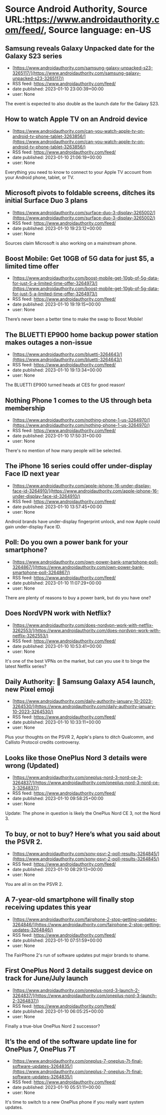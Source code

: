 # Source Android Authority, Source URL:https://www.androidauthority.com/feed/, Source language: en-US

## Samsung reveals Galaxy Unpacked date for the Galaxy S23 series
 - [https://www.androidauthority.com/samsung-galaxy-unpacked-s23-3265117/](https://www.androidauthority.com/samsung-galaxy-unpacked-s23-3265117/)
 - RSS feed: https://www.androidauthority.com/feed/
 - date published: 2023-01-10 23:00:39+00:00
 - user: None

The event is expected to also double as the launch date for the Galaxy S23.

## How to watch Apple TV on an Android device
 - [https://www.androidauthority.com/can-you-watch-apple-tv-on-android-tv-phone-tablet-3263856/](https://www.androidauthority.com/can-you-watch-apple-tv-on-android-tv-phone-tablet-3263856/)
 - RSS feed: https://www.androidauthority.com/feed/
 - date published: 2023-01-10 21:06:19+00:00
 - user: None

Everything you need to know to connect to your Apple TV account from your Android phone, tablet, or TV.

## Microsoft pivots to foldable screens, ditches its initial Surface Duo 3 plans
 - [https://www.androidauthority.com/surface-duo-3-display-3265002/](https://www.androidauthority.com/surface-duo-3-display-3265002/)
 - RSS feed: https://www.androidauthority.com/feed/
 - date published: 2023-01-10 19:23:12+00:00
 - user: None

Sources claim Microsoft is also working on a mainstream phone.

## Boost Mobile: Get 10GB of 5G data for just $5, a limited time offer
 - [https://www.androidauthority.com/boost-mobile-get-10gb-of-5g-data-for-just-5-a-limited-time-offer-3264973/](https://www.androidauthority.com/boost-mobile-get-10gb-of-5g-data-for-just-5-a-limited-time-offer-3264973/)
 - RSS feed: https://www.androidauthority.com/feed/
 - date published: 2023-01-10 19:19:15+00:00
 - user: None

There’s never been a better time to make the swap to Boost Mobile!

## The BLUETTI EP900 home backup power station makes outages a non-issue
 - [https://www.androidauthority.com/bluetti-3264643/](https://www.androidauthority.com/bluetti-3264643/)
 - RSS feed: https://www.androidauthority.com/feed/
 - date published: 2023-01-10 19:13:34+00:00
 - user: None

The BLUETTI EP900 turned heads at CES for good reason!

## Nothing Phone 1 comes to the US through beta membership
 - [https://www.androidauthority.com/nothing-phone-1-us-3264970/](https://www.androidauthority.com/nothing-phone-1-us-3264970/)
 - RSS feed: https://www.androidauthority.com/feed/
 - date published: 2023-01-10 17:50:31+00:00
 - user: None

There's no mention of how many people will be selected.

## The iPhone 16 series could offer under-display Face ID next year
 - [https://www.androidauthority.com/apple-iphone-16-under-display-face-id-3264910/](https://www.androidauthority.com/apple-iphone-16-under-display-face-id-3264910/)
 - RSS feed: https://www.androidauthority.com/feed/
 - date published: 2023-01-10 13:57:45+00:00
 - user: None

Android brands have under-display fingerprint unlock, and now Apple could gain under-display Face ID.

## Poll: Do you own a power bank for your smartphone?
 - [https://www.androidauthority.com/own-power-bank-smartphone-poll-3264867/](https://www.androidauthority.com/own-power-bank-smartphone-poll-3264867/)
 - RSS feed: https://www.androidauthority.com/feed/
 - date published: 2023-01-10 11:07:29+00:00
 - user: None

There are plenty of reasons to buy a power bank, but do you have one?

## Does NordVPN work with Netflix?
 - [https://www.androidauthority.com/does-nordvpn-work-with-netflix-3262553/](https://www.androidauthority.com/does-nordvpn-work-with-netflix-3262553/)
 - RSS feed: https://www.androidauthority.com/feed/
 - date published: 2023-01-10 10:53:41+00:00
 - user: None

It's one of the best VPNs on the market, but can you use it to binge the latest Netflix series?

## Daily Authority: 📱 Samsung Galaxy A54 launch, new Pixel emoji
 - [https://www.androidauthority.com/daily-authority-january-10-2023-3264530/](https://www.androidauthority.com/daily-authority-january-10-2023-3264530/)
 - RSS feed: https://www.androidauthority.com/feed/
 - date published: 2023-01-10 10:33:11+00:00
 - user: None

Plus your thoughts on the PSVR 2, Apple's plans to ditch Qualcomm, and Callisto Protocol credits controversy.

## Looks like those OnePlus Nord 3 details were wrong (Updated)
 - [https://www.androidauthority.com/oneplus-nord-3-nord-ce-3-3264837/](https://www.androidauthority.com/oneplus-nord-3-nord-ce-3-3264837/)
 - RSS feed: https://www.androidauthority.com/feed/
 - date published: 2023-01-10 09:58:25+00:00
 - user: None

Update: The phone in question is likely the OnePlus Nord CE 3, not the Nord 3.

## To buy, or not to buy? Here’s what you said about the PSVR 2.
 - [https://www.androidauthority.com/sony-psvr-2-poll-results-3264845/](https://www.androidauthority.com/sony-psvr-2-poll-results-3264845/)
 - RSS feed: https://www.androidauthority.com/feed/
 - date published: 2023-01-10 08:29:13+00:00
 - user: None

You are all in on the PSVR 2.

## A 7-year-old smartphone will finally stop receiving updates this year
 - [https://www.androidauthority.com/fairphone-2-stop-getting-updates-3264846/](https://www.androidauthority.com/fairphone-2-stop-getting-updates-3264846/)
 - RSS feed: https://www.androidauthority.com/feed/
 - date published: 2023-01-10 07:51:59+00:00
 - user: None

The FairPhone 2's run of software updates put major brands to shame.

## First OnePlus Nord 3 details suggest device on track for June/July launch
 - [https://www.androidauthority.com/oneplus-nord-3-launch-2-3264837/](https://www.androidauthority.com/oneplus-nord-3-launch-2-3264837/)
 - RSS feed: https://www.androidauthority.com/feed/
 - date published: 2023-01-10 06:05:25+00:00
 - user: None

Finally a true-blue OnePlus Nord 2 successor?

## It’s the end of the software update line for OnePlus 7, OnePlus 7T
 - [https://www.androidauthority.com/oneplus-7-oneplus-7t-final-software-updates-3264835/](https://www.androidauthority.com/oneplus-7-oneplus-7t-final-software-updates-3264835/)
 - RSS feed: https://www.androidauthority.com/feed/
 - date published: 2023-01-10 05:51:11+00:00
 - user: None

It's time to switch to a new OnePlus phone if you really want system updates.
